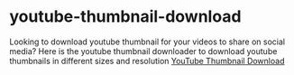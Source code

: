 # youtube-thumbnail-download
Looking to download youtube thumbnail for your videos to share on social media? Here is the youtube thumbnail downloader to download youtube thumbnails in different sizes and resolution
<a href="https://youtubethumbnaildownload.gorahul.com/">YouTube Thumbnail Download </a>
